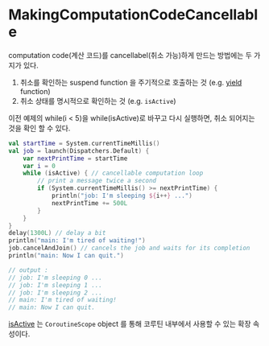 # MakingComputationCodeCancellable

computation code(계산 코드)를 cancellabel(취소 가능)하게 만드는 방법에는 두 가지가 있다.  
1. 취소를 확인하는 suspend function 을 주기적으로 호출하는 것 (e.g. [yield](https://kotlin.github.io/kotlinx.coroutines/kotlinx-coroutines-core/kotlinx.coroutines/yield.html) function) 
2. 취소 상태를 명시적으로 확인하는 것 (e.g. `isActive`)

이전 예제의 while(i < 5)을 while(isActive)로 바꾸고 다시 실행하면, 취소 되어지는 것을 확인 할 수 있다.

```kotlin
val startTime = System.currentTimeMillis()
val job = launch(Dispatchers.Default) {
    var nextPrintTime = startTime
    var i = 0
    while (isActive) { // cancellable computation loop
        // print a message twice a second
        if (System.currentTimeMillis() >= nextPrintTime) {
            println("job: I'm sleeping ${i++} ...")
            nextPrintTime += 500L
        }
    }
}
delay(1300L) // delay a bit
println("main: I'm tired of waiting!")
job.cancelAndJoin() // cancels the job and waits for its completion
println("main: Now I can quit.")

// output :
// job: I'm sleeping 0 ...
// job: I'm sleeping 1 ...
// job: I'm sleeping 2 ...
// main: I'm tired of waiting!
// main: Now I can quit.
```

[isActive](https://kotlin.github.io/kotlinx.coroutines/kotlinx-coroutines-core/kotlinx.coroutines/is-active.html)
는 `CoroutineScope` object 를 통해 코루틴 내부에서 사용할 수 있는 확장 속성이다.
